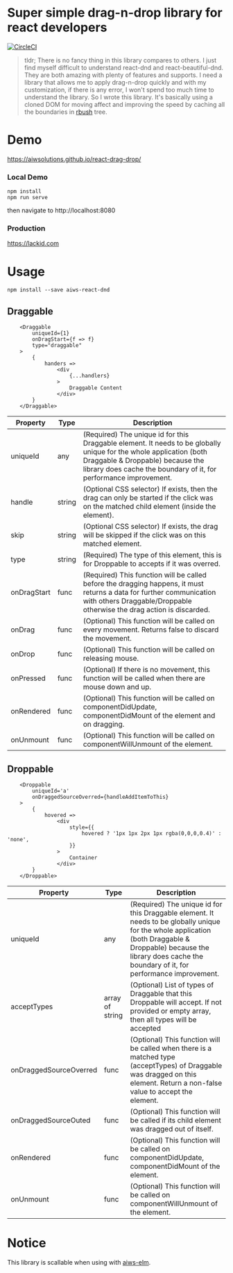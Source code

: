 # Super simple drag-n-drop library for react developers

[![CircleCI](https://circleci.com/gh/aiwsolutions/react-drag-drop/tree/master.svg?style=svg&circle-token=b30651548758edc5e3f4ffad6b8f3099a805de9e)](https://circleci.com/gh/aiwsolutions/react-drag-drop/tree/master)

> tldr; 
> There is no fancy thing in this library compares to others. I just find myself difficult to understand react-dnd and 
> react-beautiful-dnd. They are both amazing with plenty of features and supports. I need a library that allows me to
> apply drag-n-drop quickly and with my customization, if there is any error, I won't spend too much time to understand
> the library. So I wrote this library. It's basically using a cloned DOM for moving affect and improving the speed by 
> caching all the boundaries in [rbush](https://github.com/mourner/rbush) tree.

# Demo
https://aiwsolutions.github.io/react-drag-drop/

### Local Demo
```
npm install
npm run serve
```
then navigate to http://localhost:8080

### Production
https://lackid.com

# Usage

```
npm install --save aiws-react-dnd
```

## Draggable
```
    <Draggable
        uniqueId={1}
        onDragStart={f => f}
        type="draggable"
    >
        {
            handers =>
                <div
                    {...handlers}
                >
                    Draggable Content
                </div>
        }
    </Draggable>
```
Property | Type | Description
-------- | ---- | -----------
uniqueId | any | (Required) The unique id for this Draggable element. It needs to be globally unique for the whole application (both Draggable & Droppable) because the library does cache the boundary of it, for performance improvement.
handle | string | (Optional CSS selector) If exists, then the drag can only be started if the click was on the matched child element (inside the element).
skip | string | (Optional CSS selector) If exists, the drag will be skipped if the click was on this matched element.
type | string | (Required) The type of this element, this is for Droppable to accepts if it was overred.
onDragStart | func | (Required) This function will be called before the dragging happens, it must returns a data for further communication with others Draggable/Droppable otherwise the drag action is discarded.
onDrag | func | (Optional) This function will be called on every movement. Returns false to discard the movement.
onDrop | func | (Optional) This function will be called on releasing mouse.
onPressed | func | (Optional) If there is no movement, this function will be called when there are mouse down and up.
onRendered | func | (Optional) This function will be called on componentDidUpdate, componentDidMount of the element and on dragging.
onUnmount | func | (Optional) This function will be called on componentWillUnmount of the element.

## Droppable
```
    <Droppable
        uniqueId='a'
        onDraggedSourceOverred={handleAddItemToThis}
    >
        {
            hovered =>
                <div
                    style={{
                        hovered ? '1px 1px 2px 1px rgba(0,0,0,0.4)' : 'none',
                    }}
                >
                    Container
                </div>
        }
    </Droppable>
```

Property | Type | Description
-------- | ---- | -----------
uniqueId | any | (Required) The unique id for this Draggable element. It needs to be globally unique for the whole application (both Draggable & Droppable) because the library does cache the boundary of it, for performance improvement.
acceptTypes | array of string | (Optional) List of types of Draggable that this Droppable will accept. If not provided or empty array, then all types will be accepted
onDraggedSourceOverred | func | (Optional) This function will be called when there is a matched type (acceptTypes) of Draggable was dragged on this element. Return a non-false value to accept the element.
onDraggedSourceOuted | func | (Optional) This function will be called if its child element was dragged out of itself.
onRendered | func | (Optional) This function will be called on componentDidUpdate, componentDidMount of the element.
onUnmount | func | (Optional) This function will be called on componentWillUnmount of the element.

# Notice
This library is scallable when using with [aiws-elm](https://github.com/aiwsolutions/aiws-elm).
